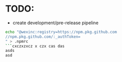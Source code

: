 
# TODO:
- create development/pre-release pipeline

```bash
echo "@wexinc:registry=https://npm.pkg.github.com
//npm.pkg.github.com/:_authToken=  
" > .npmrc
```cxczxzxcz x czx cas das
asds
asd